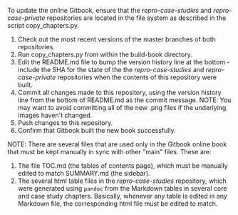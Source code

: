 To update the online Gitbook, ensure that the _repro-case-studies_ and _repro-case-private_ repositories are located in the file system as described in the script copy_chapters.py.

1.  Check out the most recent versions of the master branches of both repositories.
2.  Run copy_chapters.py from within the build-book directory.
3.  Edit the README.md file to bump the version history line at the bottom - include the SHA for the state of the the _repro-case-studies_ and _repro-case-private_ repositories when the contents of this repository were built.
4.  Commit all changes made to this repository, using the version history line from the bottom of README.md as the commit message. NOTE: You may want to avoid committing all of the new .png files if the underlying images haven't changed.
5.  Push changes to this repository.
6.  Confirm that Gitbook built the new book successfully.

NOTE: There are several files that are used only in the Gitbook online book that must be kept manually in sync with other "main" files. These are:

1.  The file TOC.md (the tables of contents page), which must be manually edited to match SUMMARY.md (the sidebar).
2.  The several html table files in the _repro-case-studies_ repository, which were generated using `pandoc` from the Markdown tables in several core and case study chapters. Basically, whenever any table is edited in any Markdown file, the corresponding html file must be edited to match.
